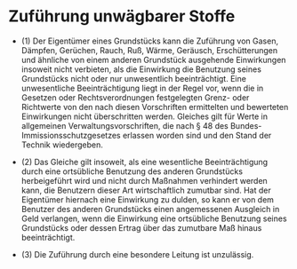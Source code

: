 # Zuführung unwägbarer Stoffe

- (1) Der Eigentümer eines Grundstücks kann die Zuführung von Gasen, Dämpfen, Gerüchen, Rauch, Ruß, Wärme, Geräusch, Erschütterungen und ähnliche von einem anderen Grundstück ausgehende Einwirkungen insoweit nicht verbieten, als die Einwirkung die Benutzung seines Grundstücks nicht oder nur unwesentlich beeinträchtigt. Eine unwesentliche Beeinträchtigung liegt in der Regel vor, wenn die in Gesetzen oder Rechtsverordnungen festgelegten Grenz- oder Richtwerte von den nach diesen Vorschriften ermittelten und bewerteten Einwirkungen nicht überschritten werden. Gleiches gilt für Werte in allgemeinen Verwaltungsvorschriften, die nach § 48 des Bundes-Immissionsschutzgesetzes erlassen worden sind und den Stand der Technik wiedergeben.

- (2) Das Gleiche gilt insoweit, als eine wesentliche Beeinträchtigung durch eine ortsübliche Benutzung des anderen Grundstücks herbeigeführt wird und nicht durch Maßnahmen verhindert werden kann, die Benutzern dieser Art wirtschaftlich zumutbar sind. Hat der Eigentümer hiernach eine Einwirkung zu dulden, so kann er von dem Benutzer des anderen Grundstücks einen angemessenen Ausgleich in Geld verlangen, wenn die Einwirkung eine ortsübliche Benutzung seines Grundstücks oder dessen Ertrag über das zumutbare Maß hinaus beeinträchtigt.

- (3) Die Zuführung durch eine besondere Leitung ist unzulässig.

